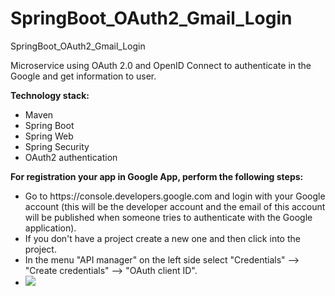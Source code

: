 # SpringBoot_OAuth2_Gmail_Login
SpringBoot_OAuth2_Gmail_Login


Microservice using OAuth 2.0 and OpenID Connect to authenticate in the Google and get information to user.

<b>Technology stack:</b>
<ul><li>Maven</li>
    <li>Spring Boot</li>
    <li>Spring Web</li>
    <li>Spring Security</li>
    <li>OAuth2 authentication</li>
</ul>

<b>For registration your app in Google App, perform the following steps:</b>
<ul>
    <li>Go to https://console.developers.google.com and login with your Google account (this will be the developer account and the email of this account will be published when someone tries to authenticate with the Google application).</li>
    <li>If you don't have a project create a new one and then click into the project.</li>
    <li>In the menu "API manager" on the left side select "Credentials" --> "Create credentials" --> "OAuth client ID".</li>
    <li><img src='https://camo.githubusercontent.com/9311f42910571a1b1bf6f3aa1d6cbf5bad189c33/687474703a2f2f692e70696363792e696e666f2f69392f63383862373265326438356639613561373534626465383732363664326435332f313438303639333139342f37303430382f313038353035352f6f61757468312e6a7067'/></li>
</ul>
